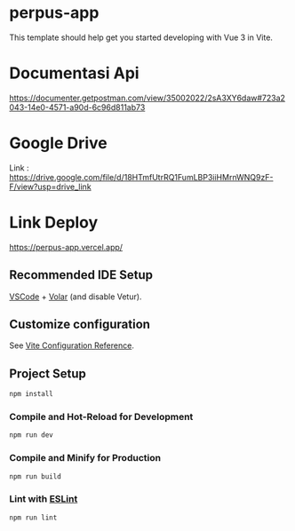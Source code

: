 # perpus-app

This template should help get you started developing with Vue 3 in Vite.

# Documentasi Api
https://documenter.getpostman.com/view/35002022/2sA3XY6daw#723a2043-14e0-4571-a90d-6c96d811ab73

# Google Drive
Link : https://drive.google.com/file/d/18HTmfUtrRQ1FumLBP3iiHMrnWNQ9zF-F/view?usp=drive_link

# Link Deploy
https://perpus-app.vercel.app/

## Recommended IDE Setup

[VSCode](https://code.visualstudio.com/) + [Volar](https://marketplace.visualstudio.com/items?itemName=Vue.volar) (and disable Vetur).

## Customize configuration

See [Vite Configuration Reference](https://vitejs.dev/config/).

## Project Setup

```sh
npm install
```

### Compile and Hot-Reload for Development

```sh
npm run dev
```

### Compile and Minify for Production

```sh
npm run build
```

### Lint with [ESLint](https://eslint.org/)

```sh
npm run lint
```

